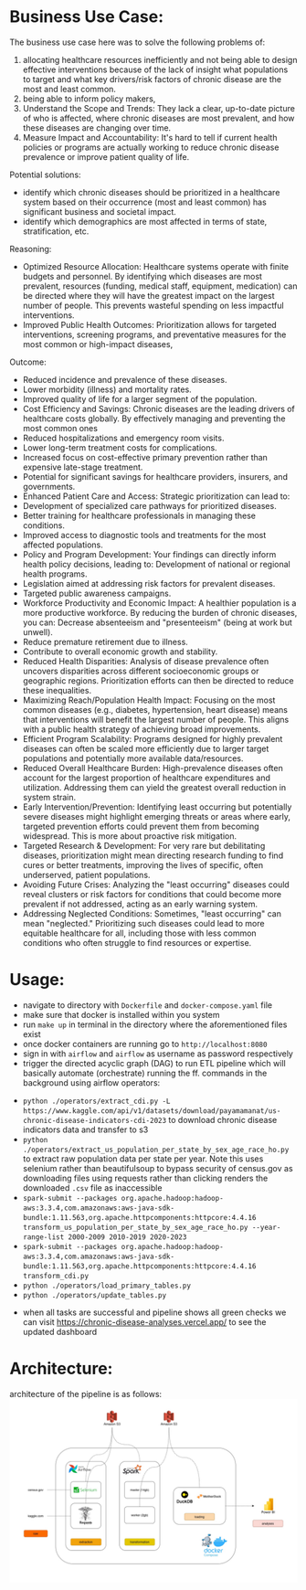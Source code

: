 # Business Use Case:
The business use case here was to solve the following problems of:
1. allocating healthcare resources inefficiently and not being able to design effective interventions because of the lack of insight what populations to target and what key drivers/risk factors of chronic disease are the most and least common.
2. being able to inform policy makers, 
3. Understand the Scope and Trends: They lack a clear, up-to-date picture of who is affected, where chronic diseases are most prevalent, and how these diseases are changing over time.
4. Measure Impact and Accountability: It's hard to tell if current health policies or programs are actually working to reduce chronic disease prevalence or improve patient quality of life.

Potential solutions:
* identify which chronic diseases should be prioritized in a healthcare system based on their occurrence (most and least common) has significant business and societal impact. 
* identify which demographics are most affected in terms of state, stratification, etc.

Reasoning:
* Optimized Resource Allocation: Healthcare systems operate with finite budgets and personnel. By identifying which diseases are most prevalent, resources (funding, medical staff, equipment, medication) can be directed where they will have the greatest impact on the largest number of people. This prevents wasteful spending on less impactful interventions.
* Improved Public Health Outcomes: Prioritization allows for targeted interventions, screening programs, and preventative measures for the most common or high-impact diseases, 

Outcome:
* Reduced incidence and prevalence of these diseases.
* Lower morbidity (illness) and mortality rates.
* Improved quality of life for a larger segment of the population.
* Cost Efficiency and Savings: Chronic diseases are the leading drivers of healthcare costs globally. By effectively managing and preventing the most common ones 
* Reduced hospitalizations and emergency room visits.
* Lower long-term treatment costs for complications.
* Increased focus on cost-effective primary prevention rather than expensive late-stage treatment.
* Potential for significant savings for healthcare providers, insurers, and governments.
* Enhanced Patient Care and Access: Strategic prioritization can lead to:
* Development of specialized care pathways for prioritized diseases.
* Better training for healthcare professionals in managing these conditions.
* Improved access to diagnostic tools and treatments for the most affected populations.
* Policy and Program Development: Your findings can directly inform health policy decisions, leading to: Development of national or regional health programs.
* Legislation aimed at addressing risk factors for prevalent diseases.
* Targeted public awareness campaigns.
* Workforce Productivity and Economic Impact: A healthier population is a more productive workforce. By reducing the burden of chronic diseases, you can: Decrease absenteeism and "presenteeism" (being at work but unwell).
* Reduce premature retirement due to illness.
* Contribute to overall economic growth and stability.
* Reduced Health Disparities: Analysis of disease prevalence often uncovers disparities across different socioeconomic groups or geographic regions. Prioritization efforts can then be directed to reduce these inequalities.
* Maximizing Reach/Population Health Impact: Focusing on the most common diseases (e.g., diabetes, hypertension, heart disease) means that interventions will benefit the largest number of people. This aligns with a public health strategy of achieving broad improvements.
* Efficient Program Scalability: Programs designed for highly prevalent diseases can often be scaled more efficiently due to larger target populations and potentially more available data/resources.
* Reduced Overall Healthcare Burden: High-prevalence diseases often account for the largest proportion of healthcare expenditures and utilization. Addressing them can yield the greatest overall reduction in system strain.
* Early Intervention/Prevention: Identifying least occurring but potentially severe diseases might highlight emerging threats or areas where early, targeted prevention efforts could prevent them from becoming widespread. This is more about proactive risk mitigation.
* Targeted Research & Development: For very rare but debilitating diseases, prioritization might mean directing research funding to find cures or better treatments, improving the lives of specific, often underserved, patient populations.
* Avoiding Future Crises: Analyzing the "least occurring" diseases could reveal clusters or risk factors for conditions that could become more prevalent if not addressed, acting as an early warning system.
* Addressing Neglected Conditions: Sometimes, "least occurring" can mean "neglected." Prioritizing such diseases could lead to more equitable healthcare for all, including those with less common conditions who often struggle to find resources or expertise.

# Usage:
* navigate to directory with `Dockerfile` and `docker-compose.yaml` file
* make sure that docker is installed within you system
* run `make up` in terminal in the directory where the aforementioned files exist
* once docker containers are running go to `http://localhost:8080`
* sign in with `airflow` and `airflow` as username as password respectively
* trigger the directed acyclic graph (DAG) to run ETL pipeline which will basically automate (orchestrate) running the ff. commands in the background using airflow operators:
- `python ./operators/extract_cdi.py -L https://www.kaggle.com/api/v1/datasets/download/payamamanat/us-chronic-disease-indicators-cdi-2023` to download chronic disease indicators data and transfer to s3
- `python ./operators/extract_us_population_per_state_by_sex_age_race_ho.py` to extract raw population data per state per year. Note this uses selenium rather than beautifulsoup to bypass security of census.gov as downloading files using requests rather than clicking renders the downloaded `.csv` file as inaccessible
- `spark-submit --packages org.apache.hadoop:hadoop-aws:3.3.4,com.amazonaws:aws-java-sdk-bundle:1.11.563,org.apache.httpcomponents:httpcore:4.4.16 transform_us_population_per_state_by_sex_age_race_ho.py --year-range-list 2000-2009 2010-2019 2020-2023`
- `spark-submit --packages org.apache.hadoop:hadoop-aws:3.3.4,com.amazonaws:aws-java-sdk-bundle:1.11.563,org.apache.httpcomponents:httpcore:4.4.16 transform_cdi.py`
- `python ./operators/load_primary_tables.py`
- `python ./operators/update_tables.py`
* when all tasks are successful and pipeline shows all green checks we can visit https://chronic-disease-analyses.vercel.app/ to see the updated dashboard 

# Architecture:
architecture of the pipeline is as follows:
![cdi-pipeline](./figures%20&%20images/final-cdi-pipeline.jpg)


